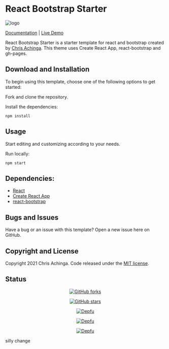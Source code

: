 # React Bootstrap Starter

![logo](./screenshots/react-bootstrap-starter.png)

[Documentation](https://chrisdev.hashnode.dev/react-and-bootstrap-starter-template) | [Live Demo](https://react-bootstrap-temp.netlify.app/)

React Bootstrap Starter is a starter template for react and bootstrap created by [Chris Achinga](http://chrisdev.netlify.app). This theme uses Create React App, react-bootstrap and gh-pages.


## Download and Installation

To begin using this template, choose one of the following options to get started:

Fork and clone the repository.

Install the dependencies:

```powershell-interactive
npm install
```

## Usage

Start editing and customizing according to your needs.

Run locally:

```powershell-interactive
npm start
```

## Dependencies:

- [React](https://reactjs.org/)
- [Create React App](https://create-react-app.dev/)
- [react-bootstrap](https://react-bootstrap.github.io/)

## Bugs and Issues

Have a bug or an issue with this template? Open a new issue here on GitHub.

## Copyright and License

Copyright 2021 Chris Achinga. Code released under the [MIT license](LICENSE).

## Status

<div align='center'>

[![GitHub forks](https://img.shields.io/github/forks/ChrisAchinga/react-bootstrap-starter)](https://github.com/ChrisAchinga/react-bootstrap-starter/network)

[![GitHub stars](https://img.shields.io/github/stars/ChrisAchinga/react-bootstrap-starter)](https://github.com/ChrisAchinga/react-bootstrap-starter/stargazers)

[![Depfu](https://badges.depfu.com/badges/80c94d4ad87f69ecde6d83ae05e65b63/status.svg)](https://depfu.com)

[![Depfu](https://badges.depfu.com/badges/80c94d4ad87f69ecde6d83ae05e65b63/overview.svg)](https://depfu.com/github/ChrisAchinga/react-bootstrap-starter?project_id=18009)

[![Depfu](https://badges.depfu.com/badges/80c94d4ad87f69ecde6d83ae05e65b63/count.svg)](https://depfu.com/github/ChrisAchinga/react-bootstrap-starter?project_id=18009)

</div>
silly change
